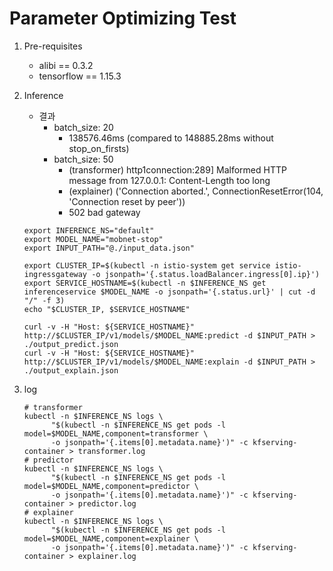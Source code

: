 # Parameter Optimizing Test

1. Pre-requisites
    - alibi == 0.3.2
    - tensorflow == 1.15.3
    
2. Inference
    - 결과
        - batch_size: 20
            - 138576.46ms (compared to 148885.28ms without stop_on_firsts)
        - batch_size: 50
            - (transformer) http1connection:289] Malformed HTTP message from 127.0.0.1: Content-Length too long
            - (explainer) ('Connection aborted.', ConnectionResetError(104, 'Connection reset by peer'))
            - 502 bad gateway
    ```
    export INFERENCE_NS="default"
    export MODEL_NAME="mobnet-stop"
    export INPUT_PATH="@./input_data.json"
    
    export CLUSTER_IP=$(kubectl -n istio-system get service istio-ingressgateway -o jsonpath='{.status.loadBalancer.ingress[0].ip}')
    export SERVICE_HOSTNAME=$(kubectl -n $INFERENCE_NS get inferenceservice $MODEL_NAME -o jsonpath='{.status.url}' | cut -d "/" -f 3)
    echo "$CLUSTER_IP, $SERVICE_HOSTNAME"
    
    curl -v -H "Host: ${SERVICE_HOSTNAME}" http://$CLUSTER_IP/v1/models/$MODEL_NAME:predict -d $INPUT_PATH > ./output_predict.json
    curl -v -H "Host: ${SERVICE_HOSTNAME}" http://$CLUSTER_IP/v1/models/$MODEL_NAME:explain -d $INPUT_PATH > ./output_explain.json
    ```
   
3. log
    ```
    # transformer
    kubectl -n $INFERENCE_NS logs \
          "$(kubectl -n $INFERENCE_NS get pods -l model=$MODEL_NAME,component=transformer \
          -o jsonpath='{.items[0].metadata.name}')" -c kfserving-container > transformer.log
    # predictor 
    kubectl -n $INFERENCE_NS logs \
          "$(kubectl -n $INFERENCE_NS get pods -l model=$MODEL_NAME,component=predictor \
          -o jsonpath='{.items[0].metadata.name}')" -c kfserving-container > predictor.log
    # explainer
    kubectl -n $INFERENCE_NS logs \
          "$(kubectl -n $INFERENCE_NS get pods -l model=$MODEL_NAME,component=explainer \
          -o jsonpath='{.items[0].metadata.name}')" -c kfserving-container > explainer.log
    ```